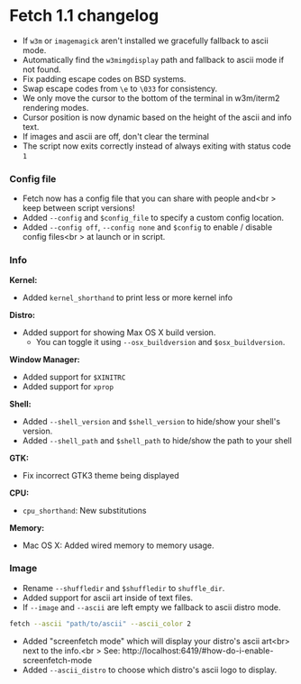 # Fetch 1.1 changelog

- If `w3m` or `imagemagick` aren't installed we gracefully fallback to ascii mode.
- Automatically find the `w3mimgdisplay` path and fallback to ascii mode if not found.
- Fix padding escape codes on BSD systems.
- Swap escape codes from `\e` to `\033` for consistency.
- We only move the cursor to the bottom of the terminal in w3m/iterm2 rendering modes.
- Cursor position is now dynamic based on the height of the ascii and info text.
- If images and ascii are off, don't clear the terminal
- The script now exits correctly instead of always exiting with status code `1`

### Config file

- Fetch now has a config file that you can share with people and<br \>
keep between script versions!
- Added `--config` and `$config_file` to specify a custom config location.
- Added `--config off`, `--config none` and `$config` to enable / disable config files<br \>
at launch or in script.


### Info

**Kernel:**

- Added `kernel_shorthand` to print less or more kernel info

**Distro:**

- Added support for showing Max OS X build version.
    - You can toggle it using `--osx_buildversion` and `$osx_buildversion`.

**Window Manager:**

- Added support for `$XINITRC`
- Added support for `xprop`

**Shell:**

- Added `--shell_version` and `$shell_version` to hide/show your shell's version.
- Added `--shell_path` and `$shell_path` to hide/show the path to your shell

**GTK:**

- Fix incorrect GTK3 theme being displayed

**CPU:**

- `cpu_shorthand`: New substitutions

**Memory:**

- Mac OS X: Added wired memory to memory usage.


### Image

- Rename `--shuffledir` and `$shuffledir` to `shuffle_dir`.
- Added support for ascii art inside of text files.
- If `--image` and `--ascii` are left empty we fallback to ascii distro mode.

```sh
fetch --ascii "path/to/ascii" --ascii_color 2

```

- Added "screenfetch mode" which will display your distro's ascii art<br\>
  next to the info.<br \>
  See: http://localhost:6419/#how-do-i-enable-screenfetch-mode
- Added `--ascii_distro` to choose which distro's ascii logo to display.
